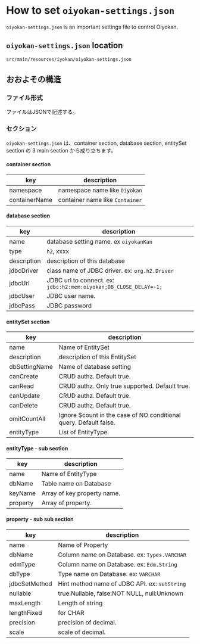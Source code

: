 # How to set `oiyokan-settings.json`

`oiyokan-settings.json` is an important settings file to control Oiyokan.

## `oiyokan-settings.json` location

```sh
src/main/resources/iyokan/oiyokan-settings.json
```

## おおよその構造

### ファイル形式

ファイルはJSONで記述する。

### セクション

`oiyokan-settings.json` は、container section, database section, entitySet section の 3 main section から成り立ちます。


#### container section

| key            | description                      |
| -------------- | -------------------------------- |
| namespace      | namespace name like `Oiyokan`    |
| containerName  | container name like `Container`  |


#### database section

| key            | description                                                       |
| -------------- | ----------------------------------------------------------------- |
| name           | database setting name. ex `oiyokanKan`                            |
| type           | `h2`, xxxx                                                        |
| description    | description of this database                                      |
| jdbcDriver     | class name of JDBC driver. ex: `org.h2.Driver`                    |
| jdbcUrl        | JDBC url to connect. ex: `jdbc:h2:mem:oiyokan;DB_CLOSE_DELAY=-1;` |
| jdbcUser       | JDBC user name.                                                   |
| jdbcPass       | JDBC password                                                     |

#### entitySet section

| key            | description                                                       |
| -------------- | ----------------------------------------------------------------- |
| name           | Name of EntitySet                                                 |
| description    | description of this EntitySet                                     |
| dbSettingName  | Name of database setting                                          |
| canCreate      | CRUD authz. Default true.                                         |
| canRead        | CRUD authz. Only true supported. Default true.                    |
| canUpdate      | CRUD authz. Default true.                                         |
| canDelete      | CRUD authz. Default true.                                         |
| omitCountAll   | Ignore $count in the case of NO conditional query. Default false. |
| entityType     | List of EntityType.                                               |

#### entityType - sub section

| key            | description                                                       |
| -------------- | ----------------------------------------------------------------- |
| name           | Name of EntityType                                                |
| dbName         | Table name on Database                                            |
| keyName        | Array of key property name.                                       |
| property       | Array of property.                                                |

#### property - sub sub section

| key            | description                                                       |
| -------------- | ----------------------------------------------------------------- |
| name           | Name of Property                                                  |
| dbName         | Column name on Database. ex: `Types.VARCHAR`                      |
| edmType        | Column name on Database. ex: `Edm.String`                         |
| dbType         | Type name on Database. ex: `VARCHAR`                              |
| jdbcSetMethod  | Hint method name of JDBC API. ex: `setString`                     |
| nullable       | true:Nullable, false:NOT NULL, null:Unknown                       |
| maxLength      | Length of string                                                  |
| lengthFixed    | for CHAR                                                          |
| precision      | precision of decimal.                                             |
| scale          | scale of decimal.                                                 |

